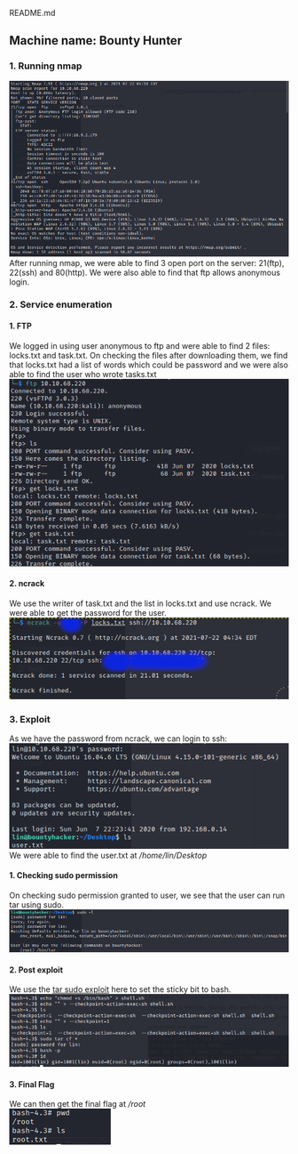 README.md

## **Machine name: Bounty Hunter**

### **1. Running nmap**
![f1383eee7a5ed15c11b1d1fc3187be7d.png](./_resources/0db99a6046fb4c599f4b872a2f81c630.png)
After running nmap, we were able to find 3 open port on the server: 21(ftp), 22(ssh) and 80(http). We were also able to find that ftp allows anonymous login.
### **2. Service enumeration**
#### **1. FTP**
We logged in using user anonymous to ftp and were able to find 2 files: locks.txt and task.txt. On checking the files after downloading them, we find that locks.txt had a list of words which could be password and we were also able to find the user who wrote tasks.txt
![7e76fdf1c414333037b5ee5017c788d2.png](./_resources/5d0707b628f1449aae23aa9924c455b2.png)
#### **2. ncrack**
We use the writer of task.txt and the list in locks.txt and use ncrack. We were able to get the password for the user.
![c00fd168e5193055c8ed68db38a7ee67.png](./_resources/55d41204d2a0485a84be4816893696b8.png)
### **3. Exploit**
As we have the password from ncrack, we can login to ssh:                                                
![212a7c40fee63db6be8059a714792d71.png](./_resources/374dbc5174ca401caf77ffae18a86cfd.png)                            
We were able to find the user.txt at */home/lin/Desktop*
#### **1. Checking sudo permission**
On checking sudo permission granted to user, we see that the user can run tar using sudo. 
![1459c8034ed6b7e5f1664c74fb460225.png](./_resources/df50b53ae02648269785ee79cd8799da.png)
#### **2. Post exploit**
We use the [tar sudo exploit](https://www.hackingarticles.in/exploiting-wildcard-for-privilege-escalation/) here to set the sticky bit to bash.
![4f7409c0daf1fa472d20409a247c1496.png](./_resources/13800da2b97548f59c3aebc09b2c95b5.png)
#### **3. Final Flag**
We can then get the final flag at */root*                                                       
![559ac63787291e9f6364ae2598ecba7d.png](./_resources/bf39c89e68b44279b5d9b0b9e7970d94.png)

